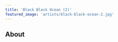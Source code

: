 ```yaml
---
title: 'Black Black Ocean (2)'
featured_image: 'artists/black-black-ocean-2.jpg'
---
```


## About


